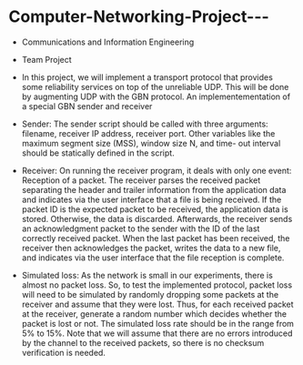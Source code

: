 # Computer-Networking-Project---
* Communications and Information Engineering
* Team Project
* In this project, we will implement a transport protocol that provides some reliability services
on top of the unreliable UDP. This will be done by augmenting UDP with the GBN protocol.
An implementementation of a special GBN sender and receiver 

* Sender: 
The sender script should be called with three arguments: filename, receiver IP address,
receiver port. Other variables like the maximum segment size (MSS), window size N, and time-
out interval should be statically defined in the script.

* Receiver:
On running the receiver program, it deals with only one event: Reception of a packet. The
receiver parses the received packet separating the header and trailer information from the
application data and indicates via the user interface that a file is being received. If the packet
ID is the expected packet to be received, the application data is stored. Otherwise, the data is
discarded. Afterwards, the receiver sends an acknowledgment packet to the sender with the
ID of the last correctly received packet. When the last packet has been received, the receiver
then acknowledges the packet, writes the data to a new file, and indicates via the user
interface that the file reception is complete.


* Simulated loss:
As the network is small in our experiments, there is almost no packet loss. So, to test the
implemented protocol, packet loss will need to be simulated by randomly dropping some
packets at the receiver and assume that they were lost. Thus, for each received packet at the
receiver, generate a random number which decides whether the packet is lost or not. The
simulated loss rate should be in the range from 5% to 15%. Note that we will assume that
there are no errors introduced by the channel to the received packets, so there is no
checksum verification is needed.
